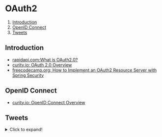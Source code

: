 # OAuth2

1. [Introduction](#introduction)
2. [OpenID Connect](#openid-connect)
3. [Tweets](#tweets)

## Introduction

- [rapidapi.com:What is OAuth2.0?](https://rapidapi.com/guides/oath2-0)
- [curity.io: OAuth 2.0 Overview](https://curity.io/resources/learn/oauth-overview/)
- [freecodecamp.org: How to Implement an OAuth2 Resource Server with Spring Security](https://www.freecodecamp.org/news/oauth2-resourceserver-with-spring-security/)

## OpenID Connect

- [curity.io: OpenID Connect Overview](https://curity.io/resources/learn/openid-connect-overview/)

## Tweets

<details>
  <summary>Click to expand!</summary>

<center>
<blockquote class="twitter-tweet"><p lang="en" dir="ltr">Let’s learn about OAuth<br><br>Thread 🧵👇</p>&mdash; Rapid (@Rapid_API) <a href="https://twitter.com/Rapid_API/status/1640700244454170625?ref_src=twsrc%5Etfw">March 28, 2023</a></blockquote> <script async src="https://platform.twitter.com/widgets.js" charset="utf-8"></script>
</center>
</details>
